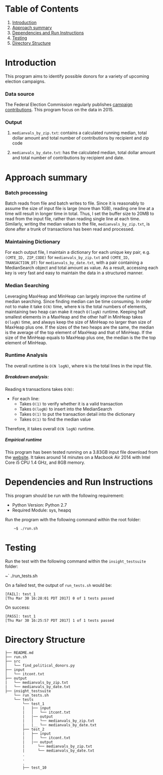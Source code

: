 # Table of Contents
1. [Introduction](README.md#introduction)
2. [Approach summary](README.md#approach-summary)
3. [Dependencies and Run Instructions](README.md#dependencies-and-run-instructions)
4. [Testing](README.md#testing)
5. [Directory Structure](README.md#directory-structure)



# Introduction
This program aims to identify possible donors for a variety of upcoming election campaigns.

### Data source
The Federal Election Commission regularly publishes [campaign contributions](http://classic.fec.gov/finance/disclosure/ftpdet.shtml). This program focus on the data in 2015.

### Output
1. `medianvals_by_zip.txt`: contains a calculated running median, total dollar amount and total number of contributions by recipient and zip code

2. `medianvals_by_date.txt`: has the calculated median, total dollar amount and total number of contributions by recipient and date.



# Approach summary

### Batch processing
Batch reads from file and batch writes to file. Since it is reasonably to assume the size of input file is large (more than 1GB), reading one line at a time will result in longer time in total. Thus, I set the buffer size to 20MB to read from the input file, rather than reading single line at each time. Similarly, writing the median values to the file, `medianvals_by_zip.txt`, is done after a trunk of transactions has been read and processed.

### Maintaining Dictionary
For each output file, I maintain a dictionary for each unique key pair, e.g. `(CMTE_ID, ZIP_CODE)` for `medianvals_by_zip.txt` and `(CMTE_ID, TRANSACTION_DT)` for `medianvals_by_date.txt`, with a pair containing a MedianSearch object and total amount as value. As a result, accessing each key is very fast and easy to maintain the data in a structured manner.

### Median Searching
Leveraging MaxHeap and MinHeap can largely improve the runtime of median searching. Since finding median can be time consuming. In order not to make it take `O(N)` time, where `N` is the total numbers of elements, maintaining two heap can make it reach `O(logN)` runtime. Keeping half smallest elements in a MaxHeap and the other half in MinHeap takes `O(logN)` time, and always keep the size of MinHeap no larger than size of MaxHeap plus one. If the sizes of the two heaps are the same, the median is the average of the top element of MaxHeap and that of MinHeap. If the size of the MinHeap equals to MaxHeap plus one, the median is the the top element of MinHeap.

### Runtime Analysis
The overall runtime is `O(N logN)`, where `N` is the total lines in the input file.
##### Breakdown analysis:
Reading `N` transactions takes `O(N)`:
  *  For each line:
        *  Takes `O(1)` to verify whether it is a valid transaction
        *  Takes `O(logN)` to insert into the MedianSearch
        *  Takes `O(1)` to put the transaction detail into the dictionary
        *  Takes `O(1)` to find the median value

Therefore, it takes overall `O(N logN)` runtime.

##### Empirical runtime
This program has been tested running on a 3.83GB input file download from the [website](http://classic.fec.gov/finance/disclosure/ftpdet.shtml). It takes around 14 minutes on a Macbook Air 2014 with
Intel Core i5 CPU 1.4 GHz, and 8GB memory.


# Dependencies and Run Instructions
This program should be run with the following requirement:
* Python Version: Python 2.7
* Required Module: sys, heapq

Run the program with the following command within the root folder:

        ~$ ./run.sh



# Testing
Run the test with the following command within the `insight_testsuite` folder:

  ~` ./run_tests.sh

On a failed test, the output of `run_tests.sh` would be:

    [FAIL]: test_1
    [Thu Mar 30 16:28:01 PDT 2017] 0 of 1 tests passed

On success:

    [PASS]: test_1
    [Thu Mar 30 16:25:57 PDT 2017] 1 of 1 tests passed



# Directory Structure

    ├── README.md
    ├── run.sh
    ├── src
    │   └── find_political_donors.py
    ├── input
    │   └── itcont.txt
    ├── output
    |   └── medianvals_by_zip.txt
    |   └── medianvals_by_date.txt
    ├── insight_testsuite
        └── run_tests.sh
        └── tests
            └── test_1
            |   ├── input
            |   │   └── itcont.txt
            |   |── output
            |   │   └── medianvals_by_zip.txt
            |   |__ └── medianvals_by_date.txt
            ├── test_2
            |   ├── input
            |   │   └── itcont.txt
            |   |── output
            |      └── medianvals_by_zip.txt
            |      └── medianvals_by_date.txt
            .
            .
            .
            ├── test_10
